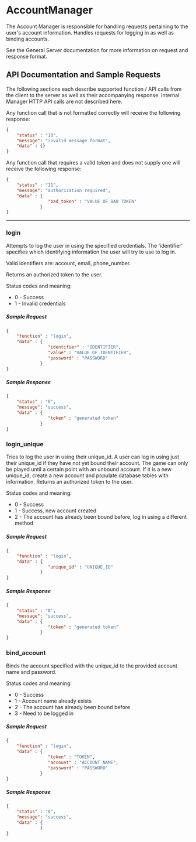 # AccountManager

The Account Manager is responsible for handling requests pertaining to the user's account information. Handles requests for logging in as well as binding accounts.

See the General Server documentation for more information on request and response format.


## API Documentation and Sample Requests

The following sections each describe supported function / API calls from the client to the server as well as their accompanying response. Internal Manager HTTP API calls are not described here.


Any function call that is not formatted correctly will receive the following response:
```json
{
	"status" : "10",
	"message": "invalid message format",
	"data" : {}
}
```

Any function call that requires a valid token and does not supply one will receive the following response:
```json
{
	"status" : "11",
	"message": "authorization required",
	"data" : {
				"bad_token" : "VALUE OF BAD TOKEN"
			 }
}
```

---

### login

Attempts to log the user in using the specified credentials. The 'identifier' specifies which identifying information the user will try to use to log in. 

Valid identifiers are: account, email, phone\_number. 

Returns an authorized token to the user.

Status codes and meaning:

- 0 - Success
- 1 - Invalid credentials



##### Sample Request
```json
{
	"function" : "login",
	"data" : {
				"identifier" : "IDENTIFIER",
				"value" : "VALUE_OF_IDENTIFIER",
				"password" : "PASSWORD"
			 }
}
```

##### Sample Response
```json
{
	"status" : "0",
	"message": "success",
	"data" : {
				"token" : "generated token"
			 }
}
```



### login\_unique

Tries to log the user in using their unique\_id. A user can log in using just their unique\_id if they have not yet bound their account. The game can only be played until a certain point with an unbound account. If it is a new unique\_id, create a new account and populate database tables with information. Returns an authorized token to the user.

Status codes and meaning:

- 0 - Success
- 1 - Success, new account created
- 2 - The account has already been bound before, log in using a different method



##### Sample Request
```json
{
	"function" : "login",
	"data" : {
				"unique_id" : "UNIQUE_ID"
			 }
}
```

##### Sample Response
```json
{
	"status" : "0",
	"message": "success",
	"data" : {
				"token" : "generated token"
			 }
}
```




### bind\_account

Binds the account specified with the unique\_id to the provided account name and password.

Status codes and meaning:

- 0 - Success
- 1 - Account name already exists
- 2 - The account has already been bound before
- 3 - Need to be logged in



##### Sample Request
```json
{
	"function" : "login",
	"data" : {
				"token" : "TOKEN",
				"account" : "ACCOUNT_NAME",
				"password" : "PASSWORD"
			 }
}
```

##### Sample Response
```json
{
	"status" : "0",
	"message": "success",
	"data" : {
			 }
}
```



